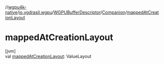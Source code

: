 //[wgpu4k-native](../../../../index.md)/[io.ygdrasil.wgpu](../../index.md)/[WGPUBufferDescriptor](../index.md)/[Companion](index.md)/[mappedAtCreationLayout](mapped-at-creation-layout.md)

# mappedAtCreationLayout

[jvm]\
val [mappedAtCreationLayout](mapped-at-creation-layout.md): ValueLayout